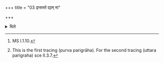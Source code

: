 +++
title = "03 द्रप्सस्ते द्याम् मा"

+++

<details><summary>थिते</summary>

3. With drapsaste dyāṁ mā skān[^1] having looked at the pit (i.e. place from where the earth was taken) the Adhvaryu traces out the altar with vasavastvā parigr̥hṇantu gāyatrena cchandasai on the south, with rudrāh... on the west, and with ādityāh.... on the north.[^5]  

[^1]: MS I.1.10.  

[^2-4]: TS I.1.9.s.  

[^5]: This is the first tracing (purva parigrāha). For the second tracing
(uttara parigraha) sce II.3.7.
</details>
